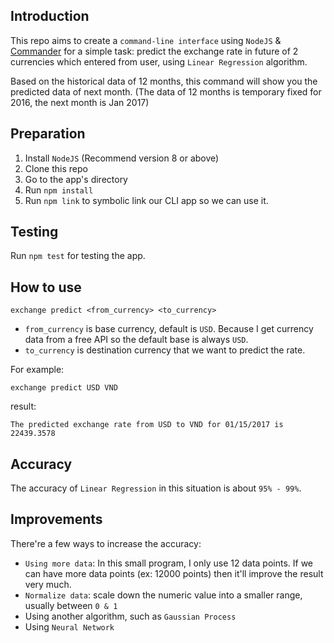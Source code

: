 ## Introduction

This repo aims to create a `command-line interface` using `NodeJS` & [Commander](https://www.npmjs.com/package/commander) for a simple task: predict the exchange rate in future of 2 currencies which entered from user, using `Linear Regression` algorithm.  

Based on the historical data of 12 months, this command will show you the predicted data of next month. (The data of 12 months is temporary fixed for 2016, the next month is Jan 2017)

## Preparation

1. Install `NodeJS` (Recommend version 8 or above)
2. Clone this repo
3. Go to the app's directory
4. Run `npm install`
5. Run `npm link` to symbolic link our CLI app so we can use it. 

## Testing

Run `npm test` for testing the app. 

## How to use  
    exchange predict <from_currency> <to_currency>
    
- `from_currency` is base currency, default is `USD`. Because I get currency data from a free API so the default base is always `USD`.  
- `to_currency` is destination currency that we want to predict the rate.  

For example:  
    
    exchange predict USD VND

result:

    The predicted exchange rate from USD to VND for 01/15/2017 is 22439.3578

## Accuracy

The accuracy of `Linear Regression` in this situation is about `95% - 99%`.

## Improvements

There're a few ways to increase the accuracy:

- `Using more data`: In this small program, I only use 12 data points. If we can have more data points (ex: 12000 points) then it'll improve the result very much.
- `Normalize data`: scale down the numeric value into a smaller range, usually between `0 & 1`
- Using another algorithm, such as `Gaussian Process`
- Using `Neural Network`
